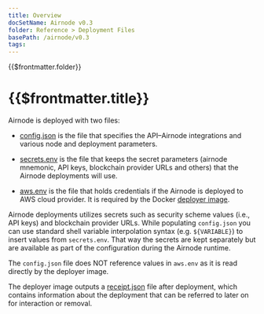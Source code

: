 ```yaml
---
title: Overview
docSetName: Airnode v0.3
folder: Reference > Deployment Files
basePath: /airnode/v0.3
tags:
---
```


<TitleSpan>{{$frontmatter.folder}}</TitleSpan>

# {{$frontmatter.title}}

<VersionWarning/>

Airnode is deployed with two files:

- [config.json](./config-json.md) is the file that specifies the API–Airnode
  integrations and various node and deployment parameters.

- [secrets.env](./secrets-env.md) is the file that keeps the secret parameters
  (airnode mnemonic, API keys, blockchain provider URLs and others) that the
  Airnode deployments will use.

- [aws.env](./aws-env.md) is the file that holds credentials if the Airnode is
  deployed to AWS cloud provider. It is required by the Docker
  [deployer image](../../grp-providers/docker/deployer-image.md).

Airnode deployments utilizes secrets such as security scheme values (i.e., API
keys) and blockchain provider URLs. While populating `config.json` you can use
standard shell variable interpolation syntax (e.g. `${VARIABLE}`) to insert
values from `secrets.env`. That way the secrets are kept separately but are
available as part of the configuration during the Airnode runtime.

The `config.json` file does NOT reference values in `aws.env` as it is read
directly by the deployer image.

The deployer image outputs a [receipt.json](receipt-json.md) file after
deployment, which contains information about the deployment that can be referred
to later on for interaction or removal.
